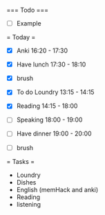=== Todo ===
- [ ] Example

= Today =
- [X] Anki 16:20 - 17:30
- [X] Have lunch 17:30 - 18:10
- [X] brush
- [X] To do Loundry 13:15 - 14:15
- [X] Reading 14:15 - 18:00
- [ ] Speaking 18:00 - 19:00
- [ ] Have dinner 19:00 - 20:00
- [ ] brush


= Tasks = 
- Loundry
- Dishes
- English (memHack and anki)
- Reading
- listening
